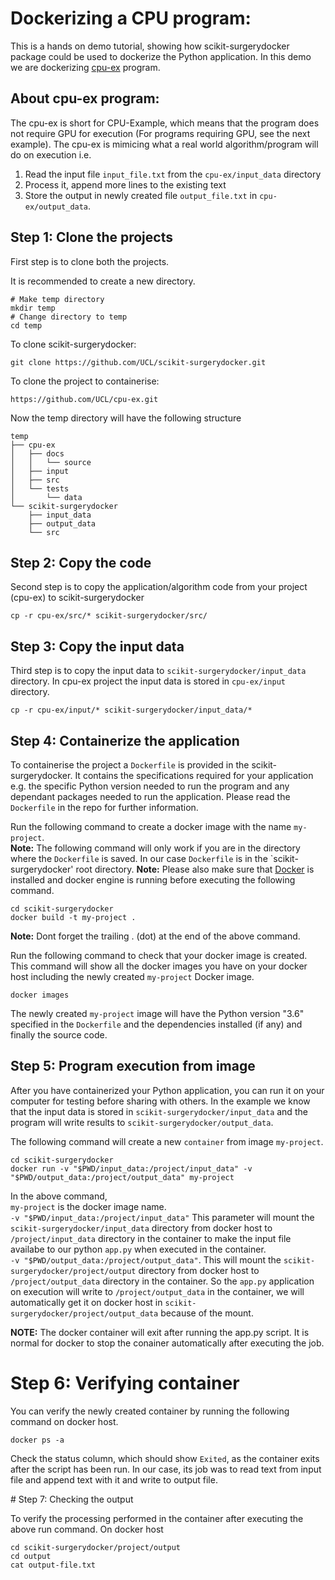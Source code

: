 # Dockerizing a CPU program:
This is a hands on demo tutorial, showing how scikit-surgerydocker package could be used to dockerize the Python application.
In this demo we are dockerizing [cpu-ex](https://github.com/UCL/cpu-ex) program. 

## About cpu-ex program:
The cpu-ex is short for CPU-Example, which means that the program does not require GPU for execution (For programs requiring GPU, see the next example). The cpu-ex is mimicing what a real world algorithm/program will do on execution i.e. 

1. Read the input file `input_file.txt` from the `cpu-ex/input_data` directory
1. Process it, append more lines to the existing text
1. Store the output in newly created file `output_file.txt` in `cpu-ex/output_data`.

## Step 1: Clone the projects
First step is to clone both the projects.

It is recommended to create a new directory.
```
# Make temp directory
mkdir temp
# Change directory to temp
cd temp
```
To clone scikit-surgerydocker:
```
git clone https://github.com/UCL/scikit-surgerydocker.git
```
To clone the project to containerise:
```
https://github.com/UCL/cpu-ex.git
```
Now the temp directory will have the following structure
```
temp
├── cpu-ex
│   ├── docs
│   │   └── source
│   ├── input
│   ├── src
│   └── tests
│       └── data
└── scikit-surgerydocker
    ├── input_data
    ├── output_data
    └── src
```

## Step 2: Copy the code
Second step is to copy the application/algorithm code from your project (cpu-ex) to scikit-surgerydocker
```
cp -r cpu-ex/src/* scikit-surgerydocker/src/
```

## Step 3: Copy the input data
Third step is to copy the input data to `scikit-surgerydocker/input_data` directory. In cpu-ex project the input data is stored in `cpu-ex/input` directory. 
```
cp -r cpu-ex/input/* scikit-surgerydocker/input_data/*
```

## Step 4: Containerize the application

To containerise the project a `Dockerfile` is provided in the scikit-surgerydocker. It contains the specifications required for your application e.g. the specific Python version needed to run the program and any dependant packages needed to run the application. Please read the `Dockerfile` in the repo for further information.

Run the following command to create a docker image with the name `my-project`.  
**Note:** The following command will only work if you are in the directory where the `Dockerfile` is saved. In our case `Dockerfile` is in the `scikit-surgerydocker' root directory.
**Note:** Please also make sure that [Docker](https://docs.docker.com/engine/) is installed and docker engine is running before executing the following command.

```
cd scikit-surgerydocker
docker build -t my-project .
```

**Note:** Dont forget the trailing . (dot) at the end of the above command.

Run the following command to check that your docker image is created.
This command will show all the docker images you have on your docker host including the newly created `my-project` Docker image.

```
docker images
```

The newly created `my-project` image will have the Python version "3.6" specified in the `Dockerfile` and the dependencies installed (if any) and finally the source code.

## Step 5: Program execution from image

After you have containerized your Python application, you can run it on your computer for testing before sharing with others.
In the example we know that the input data is stored in `scikit-surgerydocker/input_data` and the program will write results to `scikit-surgerydocker/output_data`. 

The following command will create a new `container` from image `my-project`.

```
cd scikit-surgerydocker
docker run -v "$PWD/input_data:/project/input_data" -v "$PWD/output_data:/project/output_data" my-project
```

In the above command,  
`my-project` is the docker image name.  
`-v "$PWD/input_data:/project/input_data"` This parameter will mount the `scikit-surgerydocker/input_data` directory from docker host to `/project/input_data` directory in the container to make the input file availabe to our python `app.py` when executed in the container.  
`-v "$PWD/output_data:/project/output_data"`. This will mount the `scikit-surgerydocker/project/output` directory from docker host to `/project/output_data` directory in the container. So the `app.py` application on execution will write to `/project/output_data` in the container, we will automatically get it on docker host in `scikit-surgerydocker/project/output_data` because of the mount.

**NOTE:** The docker container will exit after running the app.py script. It is normal for docker to stop the conainer automatically after executing the job.

# Step 6: Verifying container

You can verify the newly created container by running the following command on docker host.

```
docker ps -a
```

Check the status column, which should show `Exited`, as the container exits after the script has been run. In our case, its job was to read text from input file and append text with it and write to output file.


# Step 7: Checking the output

To verify the processing performed in the container after executing the above run command. On docker host

```
cd scikit-surgerydocker/project/output
cd output
cat output-file.txt
```

